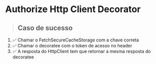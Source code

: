 # Authorize Http Client Decorator

> ## Caso de sucesso
1. ✅ Chamar o FetchSecureCacheStorage com a chave correta
2. ✅ Chamar o decoratee com o token de acesso no header
3. ✅ A resposta do HttpClient tem que retornar a mesma resposta do decoratee